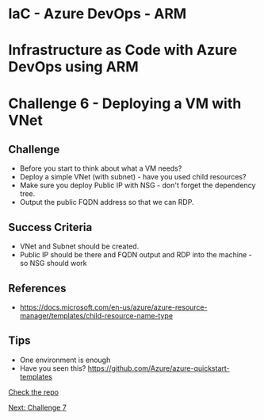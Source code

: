 # IaC - Azure DevOps - ARM
# Infrastructure as Code with Azure DevOps using ARM
# Challenge 6 - Deploying a VM with VNet

## Challenge
- Before you start to think about what a VM needs?
- Deploy a simple VNet (with subnet) - have you used child resources?
- Make sure you deploy Public IP with NSG - don't forget the dependency tree.
- Output the public FQDN address so that we can RDP.

## Success Criteria
- VNet and Subnet should be created.
- Public IP should be there and FQDN output and RDP into the machine - so NSG should work

## References
- https://docs.microsoft.com/en-us/azure/azure-resource-manager/templates/child-resource-name-type

## Tips
- One environment is enough
- Have you seen this? https://github.com/Azure/azure-quickstart-templates

[Check the repo](../../Repositories/Repo6)

[Next: Challenge 7](../Challenge7)